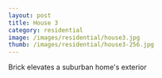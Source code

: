 ```yaml
---
layout: post
title: House 3
category: residential
image: /images/residential/house3.jpg
thumb: /images/residential/house3-256.jpg
---
```

Brick elevates a suburban home's exterior
